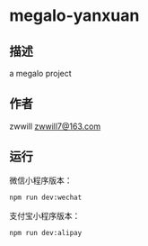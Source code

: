 # megalo-yanxuan

## 描述

a megalo project

## 作者

zwwill <zwwill7@163.com>

## 运行

微信小程序版本：

```bash
npm run dev:wechat
```

支付宝小程序版本：

```bash
npm run dev:alipay
```
